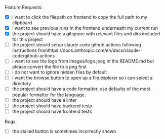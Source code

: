 Feature Requests:
- [x] i want to click the filepath on frontend to copy the full path to my clipboard
- [x] i want to see previous runs in the frontend underneath my current run
- [x] the project should have a gitignore with relevant files and dirs included for this project
- [ ] the project should setup claude code github actions following instructions fromhttps://docs.anthropic.com/en/docs/claude-code/github-actions
- [ ] i want to see the logo from images/logo.jpeg in the README.md but please convert the file to a png first
- [ ] i do not want to ignore hidden files by default
- [ ] i want the browse button to open up a file explorer so i can select a directory
- [ ] the project should have a code formatter. use defaults of the most popular formatter for the language.
- [ ] the project should have a linter
- [ ] the project should have backend tests
- [ ] the project should have frontend tests

Bugs:
- [ ] the stalled button is sometimes incorrectly shown
